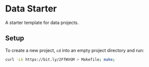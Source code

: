 # Data Starter

A starter template for data projects.

## Setup

To create a new project, `cd` into an empty project directory and run:
```sh
curl -Lk https://bit.ly/2FfWVGM > Makefile; make;
```
